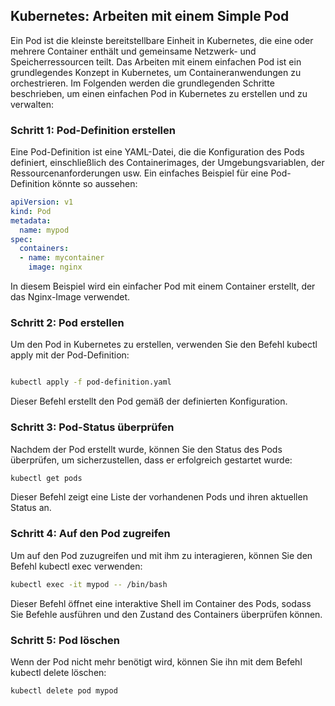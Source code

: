 ## Kubernetes: Arbeiten mit einem Simple Pod

Ein Pod ist die kleinste bereitstellbare Einheit in Kubernetes, die eine oder mehrere Container enthält und gemeinsame Netzwerk- und Speicherressourcen teilt. Das Arbeiten mit einem einfachen Pod ist ein grundlegendes Konzept in Kubernetes, um Containeranwendungen zu orchestrieren. Im Folgenden werden die grundlegenden Schritte beschrieben, um einen einfachen Pod in Kubernetes zu erstellen und zu verwalten:

### Schritt 1: Pod-Definition erstellen

Eine Pod-Definition ist eine YAML-Datei, die die Konfiguration des Pods definiert, einschließlich des Containerimages, der Umgebungsvariablen, der Ressourcenanforderungen usw. Ein einfaches Beispiel für eine Pod-Definition könnte so aussehen:

```yaml
apiVersion: v1
kind: Pod
metadata:
  name: mypod
spec:
  containers:
  - name: mycontainer
    image: nginx
```

In diesem Beispiel wird ein einfacher Pod mit einem Container erstellt, der das Nginx-Image verwendet.

### Schritt 2: Pod erstellen
Um den Pod in Kubernetes zu erstellen, verwenden Sie den Befehl kubectl apply mit der Pod-Definition:

```bash

kubectl apply -f pod-definition.yaml
```

Dieser Befehl erstellt den Pod gemäß der definierten Konfiguration.

### Schritt 3: Pod-Status überprüfen
Nachdem der Pod erstellt wurde, können Sie den Status des Pods überprüfen, um sicherzustellen, dass er erfolgreich gestartet wurde:

```bash
kubectl get pods
```

Dieser Befehl zeigt eine Liste der vorhandenen Pods und ihren aktuellen Status an.

### Schritt 4: Auf den Pod zugreifen
Um auf den Pod zuzugreifen und mit ihm zu interagieren, können Sie den Befehl kubectl exec verwenden:

```bash
kubectl exec -it mypod -- /bin/bash
```

Dieser Befehl öffnet eine interaktive Shell im Container des Pods, sodass Sie Befehle ausführen und den Zustand des Containers überprüfen können.

### Schritt 5: Pod löschen
Wenn der Pod nicht mehr benötigt wird, können Sie ihn mit dem Befehl kubectl delete löschen:

```bash
kubectl delete pod mypod
```
